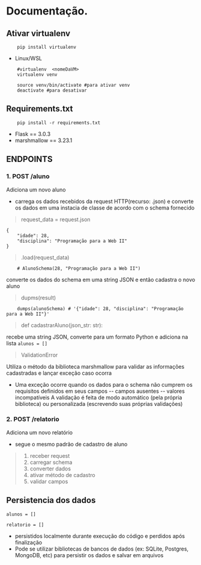 # Documentação.


## Ativar virtualenv
```
    pip install virtualenv
```
- Linux/WSL
```
    #virtualenv  <nomeDaVM>
    virtualenv venv
```
```
    source venv/bin/activate #para ativar venv
    deactivate #para desativar
```

## Requirements.txt
```
    pip install -r requirements.txt
```
- Flask == 3.0.3
- marshmallow == 3.23.1


## ENDPOINTS

### 1. POST /aluno
Adiciona um novo aluno
- carrega os dados recebidos da request HTTP(recurso: .json) e converte os dados em uma instacia de classe de acordo com o schema fornecido

> request_data = request.json

```
{
    "idade": 28,
    "disciplina": "Programação para a Web II"
}
````

> .load(request_data)

```
    # AlunoSchema(28, "Programação para a Web II")
```

 converte os dados do schema em uma string JSON e então cadastra o novo aluno
> dupms(result)
```
    dumps(alunoSchema) # '{"idade": 28, "disciplina": "Programação para a Web II"}'
```
> def cadastrarAluno(json_str: str):

recebe uma string JSON, converte para um formato Python e adiciona na lista `alunos = []`

> ValidationError

Utiliza o método da biblioteca marshmallow para validar as informações cadastradas e lançar exceção caso ocorra
- Uma exceção ocorre quando os dados para o schema não cumprem os requisitos definidos em seus campos
-- campos ausentes
-- valores incompatíveis
A validação é feita de modo automático (pela própria biblioteca) ou personalizada (escrevendo suas próprias validações)

### 2. POST /relatorio
Adiciona um novo relatório
- segue o mesmo padrão de cadastro de aluno
> 1. receber request
> 2. carregar schema
> 3. converter dados
> 4. ativar método de cadastro
> 5. validar campos

## Persistencia dos dados
`alunos = []`

`relatorio = []`

- persistidos localmente durante execução do código e perdidos após finalização
- Pode se utilizar bibliotecas de bancos de dados (ex: SQLite, Postgres, MongoDB, etc) para persistir os dados e salvar em arquivos



